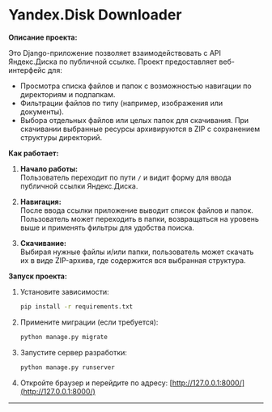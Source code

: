 # Yandex.Disk Downloader

**Описание проекта:**

Это Django-приложение позволяет взаимодействовать с API Яндекс.Диска по публичной ссылке. Проект предоставляет веб-интерфейс для:
- Просмотра списка файлов и папок с возможностью навигации по директориям и подпапкам.
- Фильтрации файлов по типу (например, изображения или документы).
- Выбора отдельных файлов или целых папок для скачивания. При скачивании выбранные ресурсы архивируются в ZIP с сохранением структуры директорий.

**Как работает:**

1. **Начало работы:**  
   Пользователь переходит по пути `/` и видит форму для ввода публичной ссылки Яндекс.Диска.

2. **Навигация:**  
   После ввода ссылки приложение выводит список файлов и папок. Пользователь может переходить в папки, возвращаться на уровень выше и применять фильтры для удобства поиска.

3. **Скачивание:**  
   Выбирая нужные файлы и/или папки, пользователь может скачать их в виде ZIP-архива, где содержится вся выбранная структура.

**Запуск проекта:**

1. Установите зависимости:
   ```bash
   pip install -r requirements.txt
   ```

2. Примените миграции (если требуется):
   ```bash
   python manage.py migrate
   ```

3. Запустите сервер разработки:
   ```bash
   python manage.py runserver
   ```

4. Откройте браузер и перейдите по адресу: [http://127.0.0.1:8000/](http://127.0.0.1:8000/)

---

